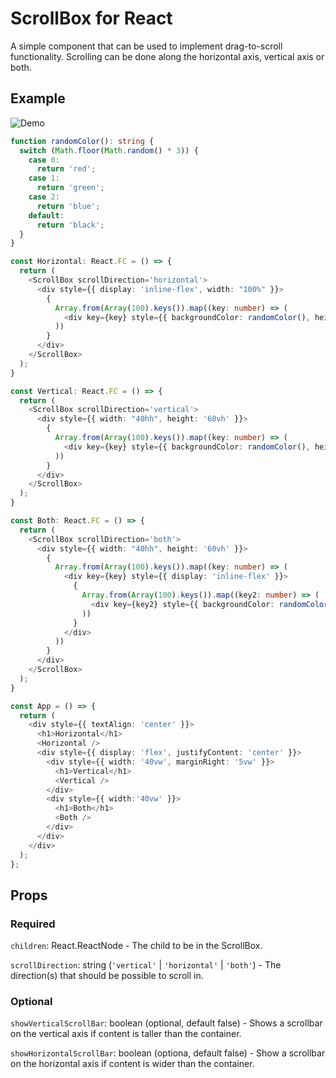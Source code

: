# ScrollBox for React

A simple component that can be used to implement drag-to-scroll functionality. Scrolling can be done along the horizontal axis, vertical axis or both.

## Example
![Demo](https://demo "Demo")

```typescript
function randomColor(): string {
  switch (Math.floor(Math.random() * 3)) {
    case 0:
      return 'red';
    case 1:
      return 'green';
    case 2:
      return 'blue';
    default:
      return 'black';
  }
}

const Horizontal: React.FC = () => {
  return (
    <ScrollBox scrollDirection='horizontal'>
      <div style={{ display: 'inline-flex', width: "100%" }}>
        {
          Array.from(Array(100).keys()).map((key: number) => (
            <div key={key} style={{ backgroundColor: randomColor(), height: '10vh', minWidth: '100px' }} />
          ))
        }
      </div>
    </ScrollBox>
  );
}

const Vertical: React.FC = () => {
  return (
    <ScrollBox scrollDirection='vertical'>
      <div style={{ width: "40hh", height: '60vh' }}>
        {
          Array.from(Array(100).keys()).map((key: number) => (
            <div key={key} style={{ backgroundColor: randomColor(), height: '100px', minWidth: '100px' }} />
          ))
        }
      </div>
    </ScrollBox>
  );
}

const Both: React.FC = () => {
  return (
    <ScrollBox scrollDirection='both'>
      <div style={{ width: "40hh", height: '60vh' }}>
        {
          Array.from(Array(100).keys()).map((key: number) => (
            <div key={key} style={{ display: 'inline-flex' }}>
              {
                Array.from(Array(100).keys()).map((key2: number) => (
                  <div key={key2} style={{ backgroundColor: randomColor(), height: '100px', minWidth: '100px' }} />
                ))
              }
            </div>
          ))
        }
      </div>
    </ScrollBox>
  );
}

const App = () => {
  return (
    <div style={{ textAlign: 'center' }}>
      <h1>Horizontal</h1>
      <Horizontal />
      <div style={{ display: 'flex', justifyContent: 'center' }}>
        <div style={{ width: '40vw', marginRight: '5vw' }}>
          <h1>Vertical</h1>
          <Vertical />
        </div>
        <div style={{ width:'40vw' }}>
          <h1>Both</h1>
          <Both />
        </div>
      </div>
    </div>
  );
};
```

## Props

### Required
<code>children</code>: React.ReactNode - The child to be in the ScrollBox.

<code>scrollDirection</code>: string (<code>'vertical'</code> | <code>'horizontal'</code> | <code>'both'</code>) - The direction(s) that should be possible to scroll in. 

### Optional
<code>showVerticalScrollBar</code>: boolean (optional, default false) - Shows a scrollbar on the vertical axis if content is taller than the container.

<code>showHorizontalScrollBar</code>: boolean (optiona, default false) - Show a scrollbar on the horizontal axis if content is wider than the container.